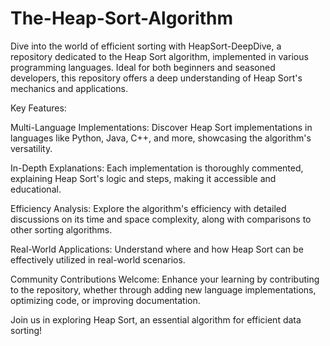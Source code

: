 # The-Heap-Sort-Algorithm

Dive into the world of efficient sorting with HeapSort-DeepDive, a repository dedicated to the Heap Sort algorithm,
implemented in various programming languages. Ideal for both beginners and seasoned developers, this repository offers
a deep understanding of Heap Sort's mechanics and applications.

Key Features:

Multi-Language Implementations: Discover Heap Sort implementations in languages like Python, Java, C++, and more, showcasing the algorithm's versatility.

In-Depth Explanations: Each implementation is thoroughly commented, explaining Heap Sort's logic and steps, making it accessible and educational.

Efficiency Analysis: Explore the algorithm's efficiency with detailed discussions on its time and space complexity, along with comparisons to other sorting algorithms.

Real-World Applications: Understand where and how Heap Sort can be effectively utilized in real-world scenarios.

Community Contributions Welcome: Enhance your learning by contributing to the repository, whether through adding new language implementations, optimizing code, 
or improving documentation.

Join us in exploring Heap Sort, an essential algorithm for efficient data sorting!
